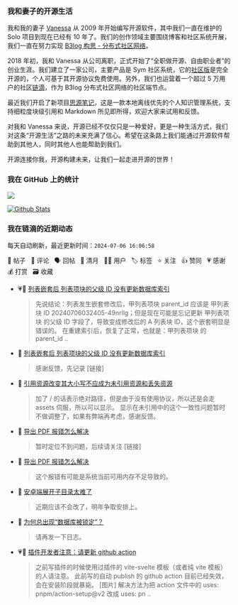 ### 我和妻子的开源生活

我和我的妻子 [Vanessa](https://github.com/Vanessa219) 从 2009 年开始编写开源软件，其中我们一直在维护的 Solo 项目到现在已经有 10 年了。我们的创作领域主要围绕博客和社区系统开展，我们一直在努力实现 [B3log 构思 - 分布式社区网络](https://ld246.com/article/1546941897596)。

2018 年初，我和 Vanessa 从公司离职，正式开始了“全职做开源、自由职业者”的创业生涯。我们建立了一家公司，主要产品是 Sym 社区系统，它的[社区版](https://github.com/88250/symphony)是完全开源的，个人可基于其开源协议免费使用。另外，我们也运营着一个超过 5 万用户的社区[链滴](https://ld246.com)，作为 B3log 分布式社区网络的社区端节点。

最近我们开启了新项目[思源笔记](https://github.com/siyuan-note/siyuan)，这是一款本地离线优先的个人知识管理系统，支持细粒度块级引用和 Markdown 所见即所得，欢迎大家来试用和反馈。

对我和 Vanessa 来说，开源已经不仅仅只是一种爱好，更是一种生活方式，我们对这条“开源生活”之路的未来充满了信心。希望在这条路上我们能通过开源软件帮助到其他人，同时其他人也能帮助到我们。

开源连接你我，开源构建未来，让我们一起走进开源的世界！

### 我在 GitHub 上的统计

<a title="Hits" target="_blank" href="https://github.com/88250/88250"><img src="https://hits.b3log.org/88250/88250.svg"></a>

[![Github Stats](https://github-readme-stats.vercel.app/api?username=88250&theme=tokyonight&show_icons=true)](https://github.com/88250)

<!--events start -->

### 我在链滴的近期动态

每天自动刷新，最近更新时间：`2024-07-06 16:06:58`

📝 帖子 &nbsp; 💬 评论 &nbsp; 🗣 回帖 &nbsp; 🌙 清月 &nbsp; 👨‍💻 用户 &nbsp; 🏷️ 标签 &nbsp; ⭐️ 关注 &nbsp; 👍 赞同 &nbsp; 💗 感谢 &nbsp; 💰 打赏 &nbsp; 🗃 收藏

* 💗📝 [列表嵌套后 列表项块的父级 ID 没有更新数据库索引](https://ld246.com/article/1720209379981)

  > 先说结论：列表发生嵌套修改后，甲列表项块 parent_id 应该是 甲列表块 ID 20240706032405-49nrllg；但是现在可能是忘记更新 甲列表项块 的父级 ID 字段了，导致变成修改后的 A 列表块 ID，这个嵌套明显是错误的。 在重建索引后，恢复了正常，也就是：甲列表项块 的 parent_id  ..
* 💬 [列表嵌套后 列表项块的父级 ID 没有更新数据库索引](https://ld246.com/article/1720209379981/comment/1720229284918#comments)

  > 感谢反馈，先记录 [链接]
* 💬 [引用资源改变其大小写不应成为未引用资源和丢失资源](https://ld246.com/article/1720165558482/comment/1720194756308#comments)

  > 加了 / 的话表示绝对路径，但是由于没有使用协议，所以还是会走 assets 伺服，所以可以显示。 显示在未引用中的这个一致性问题暂时不做调整了，如果有弊端再考虑，感谢反馈。
* 💬 [导出 PDF 报错怎么解决](https://ld246.com/article/1720172421139/comment/1720186854609#comments)

  > 暂时定位不到问题，后续请关注 [链接]
* 💬 [导出 PDF 报错怎么解决](https://ld246.com/article/1720172421139/comment/1720177110150#comments)

  > 这个报错有可能是系统当前可用内存不足导致的。
* 💬 [安卓端展开子目录太难了](https://ld246.com/article/1720084831333/comment/1720171871398#comments)

  > 近期应该不会改了，明年争取安排上。
* 💬 [为何总出现“数据库被锁定”？](https://ld246.com/article/1719138909768/comment/1720149777650#comments)

  > 请再发一下日志。
* 💗📝 [插件开发者注意：请更新 github action](https://ld246.com/article/1720100289812)

  > 之前写插件的时候使用过插件的 vite-svelte 模板（或者纯 vite 模板）的人请注意。 此前写的自动 publish 的 github action 目前已经失效，会在安装阶段就暴毙。 [图片] 解决方法为把 action 文件中的 uses: pnpm/action-setup@v2 改成 uses: pn ..


<!--events end -->

